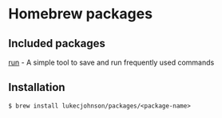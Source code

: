 # Homebrew packages

## Included packages

[run](https://github.com/lukecjohnson/run) - A simple tool to save and run frequently used commands


## Installation
```
$ brew install lukecjohnson/packages/<package-name>
```
